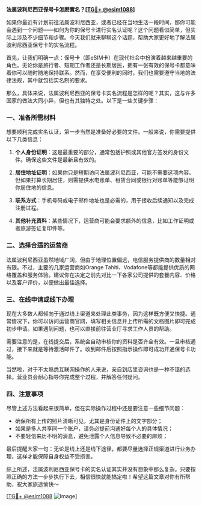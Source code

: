 **法属波利尼西亚保号卡怎麽實名？[[TG💪+ @esim1088](https://t.me/s/esim1088)]**

如果你最近有计划前往法属波利尼西亚，或者已经在当地生活一段时间，那你可能会遇到一个问题——如何为你的保号卡进行实名认证呢？这个问题看似简单，但实际上涉及不少细节和步骤。今天我们就来聊聊这个话题，帮助大家更好地了解法属波利尼西亚保号卡的实名流程。

首先，让我们明确一点：保号卡（即eSIM卡）在现代社会中扮演着越来越重要的角色。无论你是旅行者、短期工作者还是长期居民，拥有一张有效的保号卡都意味着你可以随时随地保持联系。然而，在享受便利的同时，我们也需要遵守当地的法律法规，其中就包括实名制的要求。

那么，具体来说，法属波利尼西亚的保号卡实名流程是怎样的呢？其实，这与许多国家的做法大同小异，但也有其独特之处。以下是一些关键步骤：

### 一、准备所需材料

想要顺利完成实名认证，第一步当然是准备好必要的文件。一般来说，你需要提供以下几类信息：

1. **个人身份证明**：这是最重要的部分，通常包括护照或其他官方签发的身份文件。确保这些文件是最新且有效的。
   
2. **居住地址证明**：如果你只是短期访问法属波利尼西亚，可能不需要这项内容。但如果打算长期居住，则需提供水电账单、租赁合同或银行对账单等能够证明你居住地的信息。

3. **联系方式**：手机号码或电子邮件地址也是必需的，用于接收后续通知以及完成注册过程。

4. **其他补充资料**：某些情况下，运营商可能会要求额外的信息，比如工作证明或者旅游签证复印件等。

### 二、选择合适的运营商

法属波利尼西亚虽然地域广阔，但由于地理位置偏远，电信服务提供商的数量相对有限。不过，主要的几家运营商如Orange Tahiti、Vodafone等都能提供优质的网络覆盖和服务体验。建议你在决定之前先对比一下各家公司提供的套餐内容、价格以及客户评价，以便做出最佳选择。

### 三、在线申请或线下办理

现在大多数人都倾向于通过线上渠道来处理此类事务，因为这样既方便又快捷。通常情况下，你可以访问运营商官网，填写相关信息并上传所需的文档图片即可完成初步申请。如果遇到问题，也可以直接前往营业厅寻求工作人员的帮助。

需要注意的是，在线提交后，系统会自动审核你的资料是否齐全有效。一旦审核通过，接下来就是等待激活邮件了。收到邮件后按照指示操作即可成功开通保号卡功能。

当然啦，对于不太熟悉互联网操作的人来说，亲自到店里咨询也是一种不错的选择。营业员会耐心指导你完成整个过程，并解答任何疑问。

### 四、注意事项

尽管上述方法看起来很简单，但在实际操作过程中还是要注意一些细节问题：

- 确保所有上传的照片清晰可见，尤其是身份证件上的文字部分；
- 如果是多人共享同一个账户，请务必提前沟通好每个人的具体情况；
- 不要轻信来历不明的消息，避免泄露个人信息导致不必要的麻烦；

最后提醒大家一句：无论是线上还是线下途径，都要尽量选择正规渠道进行业务办理，这样才能保障自身权益不受损害。

综上所述，法属波利尼西亚保号卡的实名认证其实并没有想象中那么复杂。只要按照正确的方法一步步执行下去，相信很快就能搞定啦！希望这篇文章对你有所帮助，祝大家旅途愉快～

[[TG💪+ @esim1088](https://t.me/s/esim1088) ![Image](https://i.postimg.cc/4NQfJmqS/Snipaste-2025-05-13-00-14-12.png)]